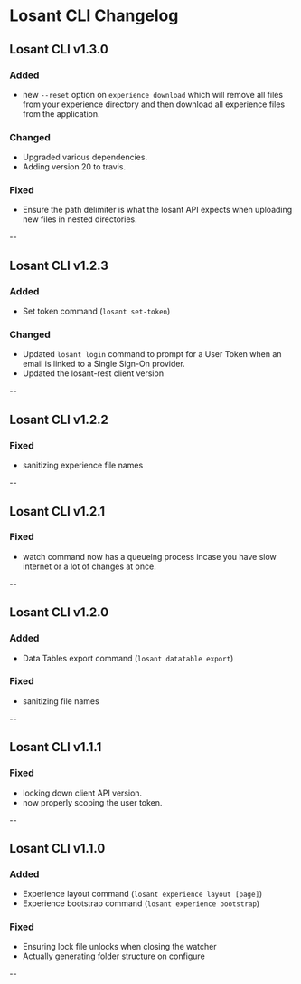 # Losant CLI Changelog

## Losant CLI v1.3.0

### Added

* new `--reset` option on `experience download` which will remove all files from your experience directory and then download all experience files from the application.

### Changed

* Upgraded various dependencies.
* Adding version 20 to travis.

### Fixed

* Ensure the path delimiter is what the losant API expects when uploading new files in nested directories.

--

## Losant CLI v1.2.3

### Added

* Set token command (`losant set-token`)

### Changed

* Updated `losant login` command to prompt for a User Token when an email is linked to a Single Sign-On provider.
* Updated the losant-rest client version

--

## Losant CLI v1.2.2

### Fixed

* sanitizing experience file names

--

## Losant CLI v1.2.1

### Fixed

* watch command now has a queueing process incase you have slow internet or a lot of changes at once.

--

## Losant CLI v1.2.0

### Added

* Data Tables export command (`losant datatable export`)

### Fixed

* sanitizing file names

--

## Losant CLI v1.1.1

### Fixed

* locking down client API version.
* now properly scoping the user token.

--

## Losant CLI v1.1.0

### Added

* Experience layout command (`losant experience layout [page]`)
* Experience bootstrap command (`losant experience bootstrap`)

### Fixed

* Ensuring lock file unlocks when closing the watcher
* Actually generating folder structure on configure

--
